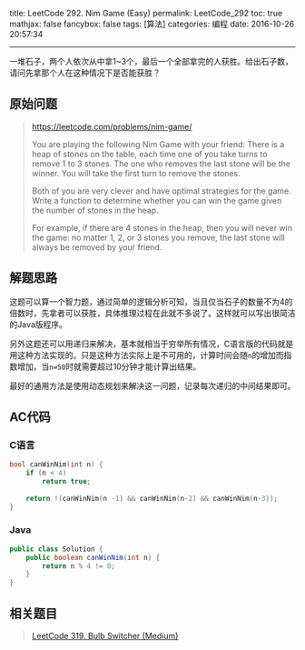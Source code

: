 title: LeetCode 292. Nim Game (Easy)
permalink: LeetCode_292
toc: true
mathjax: false
fancybox: false
tags: [算法]
categories: 编程
date: 2016-10-26 20:57:34

---

一堆石子，两个人依次从中拿1~3个，最后一个全部拿完的人获胜。给出石子数，请问先拿那个人在这种情况下是否能获胜？

<!--more-->

## 原始问题

> https://leetcode.com/problems/nim-game/
>
> You are playing the following Nim Game with your friend: There is a heap of stones on the table, each time one of you take turns to remove 1 to 3 stones. The one who removes the last stone will be the winner. You will take the first turn to remove the stones.
> 
> Both of you are very clever and have optimal strategies for the game. Write a function to determine whether you can win the game given the number of stones in the heap.
> 
> For example, if there are 4 stones in the heap, then you will never win the game: no matter 1, 2, or 3 stones you remove, the last stone will always be removed by your friend.


## 解题思路

这题可以算一个智力题，通过简单的逻辑分析可知，当且仅当石子的数量不为4的倍数时，先拿者可以获胜，具体推理过程在此就不多说了。这样就可以写出很简洁的Java版程序。

另外这题还可以用递归来解决，基本就相当于穷举所有情况，C语言版的代码就是用这种方法实现的。只是这种方法实际上是不可用的，计算时间会随`n`的增加而指数增加，当`n=50`时就需要超过10分钟才能计算出结果。

最好的通用方法是使用动态规划来解决这一问题，记录每次递归的中间结果即可。

## AC代码

### C语言

```c
bool canWinNim(int n) {
    if (n < 4)
        return true;
    
    return !(canWinNim(n -1) && canWinNim(n-2) && canWinNim(n-3));
}
```

### Java

```java
public class Solution {
    public boolean canWinNim(int n) {
        return n % 4 != 0;
    }
}
```

## 相关题目

> [LeetCode 319. Bulb Switcher (Medium)](/2016/10/26/LeetCode_319/)
